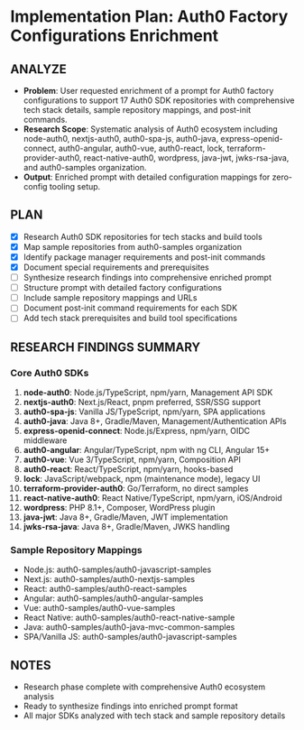 # Implementation Plan: Auth0 Factory Configurations Enrichment

## ANALYZE

- **Problem**: User requested enrichment of a prompt for Auth0 factory configurations to support 17 Auth0 SDK repositories with comprehensive tech stack details, sample repository mappings, and post-init commands.
- **Research Scope**: Systematic analysis of Auth0 ecosystem including node-auth0, nextjs-auth0, auth0-spa-js, auth0-java, express-openid-connect, auth0-angular, auth0-vue, auth0-react, lock, terraform-provider-auth0, react-native-auth0, wordpress, java-jwt, jwks-rsa-java, and auth0-samples organization.
- **Output**: Enriched prompt with detailed configuration mappings for zero-config tooling setup.

## PLAN

- [x] Research Auth0 SDK repositories for tech stacks and build tools
- [x] Map sample repositories from auth0-samples organization
- [x] Identify package manager requirements and post-init commands
- [x] Document special requirements and prerequisites
- [ ] Synthesize research findings into comprehensive enriched prompt
- [ ] Structure prompt with detailed factory configurations
- [ ] Include sample repository mappings and URLs
- [ ] Document post-init command requirements for each SDK
- [ ] Add tech stack prerequisites and build tool specifications

## RESEARCH FINDINGS SUMMARY

### Core Auth0 SDKs

1. **node-auth0**: Node.js/TypeScript, npm/yarn, Management API SDK
2. **nextjs-auth0**: Next.js/React, pnpm preferred, SSR/SSG support
3. **auth0-spa-js**: Vanilla JS/TypeScript, npm/yarn, SPA applications
4. **auth0-java**: Java 8+, Gradle/Maven, Management/Authentication APIs
5. **express-openid-connect**: Node.js/Express, npm/yarn, OIDC middleware
6. **auth0-angular**: Angular/TypeScript, npm with ng CLI, Angular 15+
7. **auth0-vue**: Vue 3/TypeScript, npm/yarn, Composition API
8. **auth0-react**: React/TypeScript, npm/yarn, hooks-based
9. **lock**: JavaScript/webpack, npm (maintenance mode), legacy UI
10. **terraform-provider-auth0**: Go/Terraform, no direct samples
11. **react-native-auth0**: React Native/TypeScript, npm/yarn, iOS/Android
12. **wordpress**: PHP 8.1+, Composer, WordPress plugin
13. **java-jwt**: Java 8+, Gradle/Maven, JWT implementation
14. **jwks-rsa-java**: Java 8+, Gradle/Maven, JWKS handling

### Sample Repository Mappings

- Node.js: auth0-samples/auth0-javascript-samples
- Next.js: auth0-samples/auth0-nextjs-samples
- React: auth0-samples/auth0-react-samples
- Angular: auth0-samples/auth0-angular-samples
- Vue: auth0-samples/auth0-vue-samples
- React Native: auth0-samples/auth0-react-native-sample
- Java: auth0-samples/auth0-java-mvc-common-samples
- SPA/Vanilla JS: auth0-samples/auth0-javascript-samples

## NOTES

- Research phase complete with comprehensive Auth0 ecosystem analysis
- Ready to synthesize findings into enriched prompt format
- All major SDKs analyzed with tech stack and sample repository details
